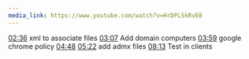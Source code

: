 ```yaml
---
media_link: https://www.youtube.com/watch?v=HrDPLSkRvE8
---
```

[02:36](https://www.youtube.com/watch?t=156&v=HrDPLSkRvE8)
xml to associate files
[03:07](https://www.youtube.com/watch?t=187&v=HrDPLSkRvE8)
Add domain computers
[03:59](https://www.youtube.com/watch?t=239&v=HrDPLSkRvE8)
google chrome policy
[04:48](https://www.youtube.com/watch?t=288&v=HrDPLSkRvE8)
[05:22](https://www.youtube.com/watch?t=322&v=HrDPLSkRvE8)
add admx files
[08:13](https://www.youtube.com/watch?t=493&v=HrDPLSkRvE8)
Test in clients
